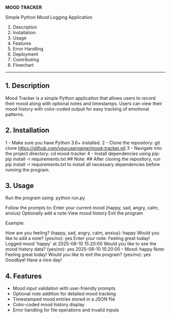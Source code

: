 **MOOD TRACKER**

Simple Python Mood Logging Application

1. Description
2. Installation
3. Usage
4. Features
5. Error Handling
6. Deployment
7. Contributing
8. Flowchart

---

## 1. Description
Mood Tracker is a simple Python application that allows users to record their mood along with optional notes and timestamps. Users can view their mood history with color-coded output for easy tracking of emotional patterns.

## 2. Installation
1 - Make sure you have Python 3.6+ installed.
2 - Clone the repository:
    git clone https://github.com/yourusername/mood-tracker.git
3 - Navigate into the project directory:
    cd mood-tracker
4 - Install dependencies using pip:
    pip install -r requirements.txt
    ## Note: ## After cloning the repository, run pip install -r requirements.txt to install all necessary dependencies before running the program.

## 3. Usage
Run the program using:
    python run.py

Follow the prompts to:
    Enter your current mood (happy, sad, angry, calm, anxius)
    Optionally add a note
    View mood history
    Exit the program

Example:

How are you feeling? (happy, sad, angry, calm, anxius): happy
Would you like to add a note? (yes/no): yes
Enter your note: Feeling great today!
Logged mood 'happy' at 2025-08-10 15:20:00
Would you like to see the mood history data? (yes/no): yes
2025-08-10 15:20:00 - Mood: happy
Note: Feeling great today!
Would you like to exit the program? (yes/no): yes
Goodbye! Have a nice day!

## 4. Features
- Mood input validation with user-friendly prompts
- Optional note addition for detailed mood tracking
- Timestamped mood entries stored in a JSON file
- Color-coded mood history display
- Error handling for file operations and invalid inputs